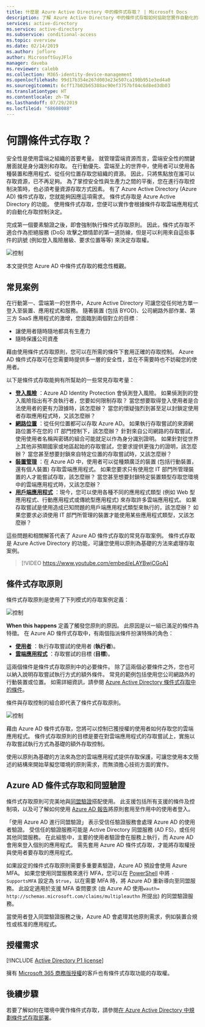 ```yaml
---
title: 什麼是 Azure Active Directory 中的條件式存取？ | Microsoft Docs
description: 了解 Azure Active Directory 中的條件式存取如何協助您實作自動化的存取決策，且決策時不只依據嘗試存取資源的使用者是誰，還會依據資源的存取方式。
services: active-directory
ms.service: active-directory
ms.subservice: conditional-access
ms.topic: overview
ms.date: 02/14/2019
ms.author: joflore
author: MicrosoftGuyJFlo
manager: daveba
ms.reviewer: calebb
ms.collection: M365-identity-device-management
ms.openlocfilehash: 99d17b354e267d003e23e507ca190b951e3ed4a0
ms.sourcegitcommit: 6cff17b02b65388ac90ef3757bf04c6d8ed3db03
ms.translationtype: HT
ms.contentlocale: zh-TW
ms.lasthandoff: 07/29/2019
ms.locfileid: "68608088"
---
```

# <a name="what-is-conditional-access"></a>何謂條件式存取？

安全性是使用雲端之組織的首要考量。 就管理雲端資源而言，雲端安全性的關鍵層面就是身分識別和存取。 在行動優先、雲端至上的世界中，使用者可以使用各種裝置和應用程式、從任何位置存取您組織的資源。 因此，只將焦點放在誰可以存取資源，已不再足夠。 為了掌控安全性與生產力之間的平衡，您在進行存取控制決策時，也必須考量資源存取方式因素。 有了 Azure Active Directory (Azure AD) 條件式存取，您就能夠因應這項需求。 條件式存取是 Azure Active Directory 的功能。 使用條件式存取，您便可以實作會根據條件存取雲端應用程式的自動化存取控制決定。

完成第一個要素驗證之後，即會強制執行條件式存取原則。 因此，條件式存取不適合作為拒絕服務 (DoS) 攻擊之類情節的第一道防線，但是可以利用來自這些事件的訊號 (例如登入風險層級、要求位置等等) 來決定存取權。  

![控制](./media/overview/81.png)

本文提供您 Azure AD 中條件式存取的概念性概觀。

## <a name="common-scenarios"></a>常見案例

在行動第一、雲端第一的世界中，Azure Active Directory 可讓您從任何地方單一登入至裝置、應用程式和服務。 隨著裝置 (包括 BYOD)、公司網路外部作業、第三方 SaaS 應用程式的激增，您面臨到兩個對立的目標︰

- 讓使用者隨時隨地都具有生產力
- 隨時保護公司資產

藉由使用條件式存取原則，您可以在所需的條件下套用正確的存取控制。 Azure AD 條件式存取可在您需要時提供多一層的安全性，並在不需要時也不妨礙您的使用者。

以下是條件式存取能夠有所幫助的一些常見存取考量：

- **[登入風險](conditions.md#sign-in-risk)** ：Azure AD Identity Protection 會偵測登入風險。 如果偵測到的登入風險指出有不良執行者，您要如何限制存取？ 當您想要取得登入使用者是合法使用者的更有力證據時，該怎麼辦？ 當您的懷疑強烈到甚至足以封鎖定使用者存取應用程式時，又該怎麼辦？  
- **[網路位置](location-condition.md)** ：從任何位置都可以存取 Azure AD。 如果執行存取嘗試的來源網路位置不在您的 IT 部門控制下，該怎麼辦？ 針對來自公司網路的存取嘗試，使用使用者名稱與密碼的組合可能就足以作為身分識別證明。 如果針對從世界上其他非預期國家或地區起始的存取嘗試，您要求提供更強力的證明，該怎麼辦？ 當您甚至想要封鎖來自特定位置的存取嘗試時，又該怎麼辦？  
- **[裝置管理](conditions.md#device-platforms)** ：在 Azure AD 中，使用者可以從種類廣泛的裝置 (包括行動裝置，還有個人裝置) 存取雲端應用程式。 如果您要求只有使用您 IT 部門所管理裝置的人才能嘗試存取，該怎麼辦？ 當您甚至想要封鎖特定裝置類型存取您環境中的雲端應用程式時，又該怎麼辦？
- **[用戶端應用程式](conditions.md#client-apps)** ：現今，您可以使用各種不同的應用程式類型 (例如 Web 型應用程式、行動應用程式或傳統型應用程式) 來存取許多雲端應用程式。 如果存取嘗試是使用造成已知問題的用戶端應用程式類型來執行的，該怎麼辦？ 如果您要求必須使用 IT 部門所管理的裝置才能使用某些應用程式類型，又該怎麼辦？

這些問題和相關解答代表了 Azure AD 條件式存取的常見存取案例。
條件式存取是 Azure Active Directory 的功能，可讓您使用以原則為基礎的方法來處理存取案例。

> [!VIDEO https://www.youtube.com/embed/eLAYBwjCGoA]

## <a name="conditional-access-policies"></a>條件式存取原則

條件式存取原則是使用了下列模式的存取案例定義：

![控制](./media/overview/10.png)


**When this happens** 定義了觸發您原則的原因。 此原因是以一組已滿足的條件為特徵。 在 Azure AD 條件式存取中，有兩個指派條件扮演特殊的角色：

- **[使用者](conditions.md#users-and-groups)** ：執行存取嘗試的使用者 (**執行者**)。
- **[雲端應用程式](conditions.md#cloud-apps-and-actions)** ：存取嘗試的目標 (**目標**)。

這兩個條件是條件式存取原則中的必要條件。 除了這兩個必要條件之外，您也可以納入說明存取嘗試執行方式的額外條件。 常見的範例包括使用您公司網路外的行動裝置或位置。 如需詳細資訊，請參閱 [Azure Active Directory 條件式存取中的條件](conditions.md)。

條件與存取控制的組合即代表了條件式存取原則。

![控制](./media/overview/51.png)

藉由 Azure AD 條件式存取，您將可以控制已獲授權的使用者如何存取您的雲端應用程式。 條件式存取原則的目標是要在對雲端應用程式的存取嘗試上，實施以存取嘗試執行方式為基礎的額外存取控制。

使用以原則為基礎的方法來為您的雲端應用程式提供存取保護，可讓您使用本文簡述的結構來開始草擬您環境的原則需求，而無須擔心技術方面的實作。

## <a name="azure-ad-conditional-access-and-federated-authentication"></a>Azure AD 條件式存取和同盟驗證

條件式存取原則可完美地與[同盟驗證](../../security/fundamentals/choose-ad-authn.md#federated-authentication)搭配使用。 此支援包括所有支援的條件及控制項，以及可了解如何使用 [Azure AD 報告](../reports-monitoring/concept-sign-ins.md)將原則套用至作用中的使用者登入。

「使用 Azure AD 進行同盟驗證」  表示受信任驗證服務會處理 Azure AD 的使用者驗證。 受信任的驗證服務可能是 Active Directory 同盟服務 (AD FS)，或任何其他同盟服務。 在此組態中，主要的使用者驗證會在服務上執行，而 Azure AD 會用來登入個別的應用程式。 需先套用 Azure AD 條件式存取，才能將存取權授與使用者要存取的應用程式。 

如果設定的條件式存取原則需要多重要素驗證，Azure AD 預設會使用 Azure MFA。 如果您使用同盟服務來進行 MFA，您可以在 [PowerShell](https://docs.microsoft.com/powershell/module/msonline/set-msoldomainfederationsettings) 中將 `-SupportsMFA` 設定為 `$true`，以在需要 MFA 時，將 Azure AD 重新導向至同盟服務。 此設定適用於支援 MFA 查問要求 (由 Azure AD 使用`wauth= http://schemas.microsoft.com/claims/multipleauthn` 所提出) 的同盟驗證服務。

當使用者登入同盟驗證服務之後，Azure AD 會處理其他原則需求，例如裝置合規性或核准的應用程式。

## <a name="license-requirements"></a>授權需求

[!INCLUDE [Active Directory P1 license](../../../includes/active-directory-p1-license.md)]

擁有 [Microsoft 365 商務版授權](https://docs.microsoft.com/office365/servicedescriptions/microsoft-365-service-descriptions/microsoft-365-business-service-description)的客戶也有條件式存取功能的存取權。 

## <a name="next-steps"></a>後續步驟

若要了解如何在環境中實作條件式存取，請參閱[在 Azure Active Directory 中規劃條件式存取部署](plan-conditional-access.md)。

